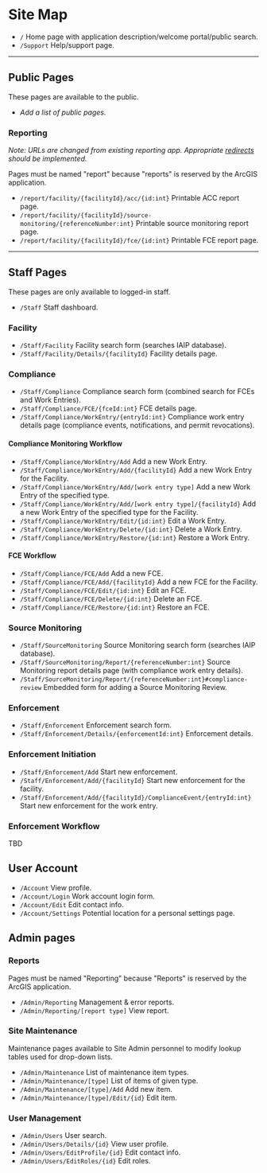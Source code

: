 # Site Map

* `/` Home page with application description/welcome portal/public search.
* `/Support` Help/support page.

---

## Public Pages

These pages are available to the public.

* *Add a list of public pages.*

### Reporting

*Note: URLs are changed from existing reporting app. Appropriate [redirects](Redirects.md) should be implemented.*

Pages must be named "report" because "reports" is reserved by the ArcGIS application.

* `/report/facility/{facilityId}/acc/{id:int}` Printable ACC report page.
* `/report/facility/{facilityId}/source-monitoring/{referenceNumber:int}` Printable source monitoring report page.
* `/report/facility/{facilityId}/fce/{id:int}` Printable FCE report page.

---

## Staff Pages

These pages are only available to logged-in staff.

* `/Staff` Staff dashboard.

### Facility

* `/Staff/Facility` Facility search form (searches IAIP database).
* `/Staff/Facility/Details/{facilityId}` Facility details page.

### Compliance

* `/Staff/Compliance` Compliance search form (combined search for FCEs and Work Entries).
* `/Staff/Compliance/FCE/{fceId:int}` FCE details page.
* `/Staff/Compliance/WorkEntry/{entryId:int}` Compliance work entry details page (compliance events, notifications, and
  permit revocations).

#### Compliance Monitoring Workflow

* `/Staff/Compliance/WorkEntry/Add` Add a new Work Entry.
* `/Staff/Compliance/WorkEntry/Add/{facilityId}` Add a new Work Entry for the Facility.
* `/Staff/Compliance/WorkEntry/Add/[work entry type]` Add a new Work Entry of the specified type.
* `/Staff/Compliance/WorkEntry/Add/[work entry type]/{facilityId}` Add a new Work Entry of the specified type for the Facility.
* `/Staff/Compliance/WorkEntry/Edit/{id:int}` Edit a Work Entry.
* `/Staff/Compliance/WorkEntry/Delete/{id:int}` Delete a Work Entry.
* `/Staff/Compliance/WorkEntry/Restore/{id:int}` Restore a Work Entry.

#### FCE Workflow

* `/Staff/Compliance/FCE/Add` Add a new FCE.
* `/Staff/Compliance/FCE/Add/{facilityId}` Add a new FCE for the Facility.
* `/Staff/Compliance/FCE/Edit/{id:int}` Edit an FCE.
* `/Staff/Compliance/FCE/Delete/{id:int}` Delete an FCE.
* `/Staff/Compliance/FCE/Restore/{id:int}` Restore an FCE.

### Source Monitoring

* `/Staff/SourceMonitoring` Source Monitoring search form (searches IAIP database).
* `/Staff/SourceMonitoring/Report/{referenceNumber:int}` Source Monitoring report details page (with compliance work
  entry details).
* `/Staff/SourceMonitoring/Report/{referenceNumber:int}#compliance-review` Embedded form for adding a Source Monitoring
  Review.

### Enforcement

* `/Staff/Enforcement` Enforcement search form.
* `/Staff/Enforcement/Details/{enforcementId:int}` Enforcement details.

### Enforcement Initiation

* `/Staff/Enforcement/Add` Start new enforcement.
* `/Staff/Enforcement/Add/{facilityId}` Start new enforcement for the facility.
* `/Staff/Enforcement/Add/{facilityId}/ComplianceEvent/{entryId:int}` Start new enforcement for the work entry.

### Enforcement Workflow

TBD

## User Account

* `/Account` View profile.
* `/Account/Login` Work account login form.
* `/Account/Edit` Edit contact info.
* `/Account/Settings` Potential location for a personal settings page.

## Admin pages

### Reports

Pages must be named "Reporting" because "Reports" is reserved by the ArcGIS application.

* `/Admin/Reporting` Management & error reports.
* `/Admin/Reporting/[report type]` View report.

### Site Maintenance

Maintenance pages available to Site Admin personnel to modify lookup tables used for drop-down lists.

* `/Admin/Maintenance` List of maintenance item types.
* `/Admin/Maintenance/[type]` List of items of given type.
* `/Admin/Maintenance/[type]/Add` Add new item.
* `/Admin/Maintenance/[type]/Edit/{id}` Edit item.

### User Management

* `/Admin/Users` User search.
* `/Admin/Users/Details/{id}` View user profile.
* `/Admin/Users/EditProfile/{id}` Edit contact info.
* `/Admin/Users/EditRoles/{id}` Edit roles.
